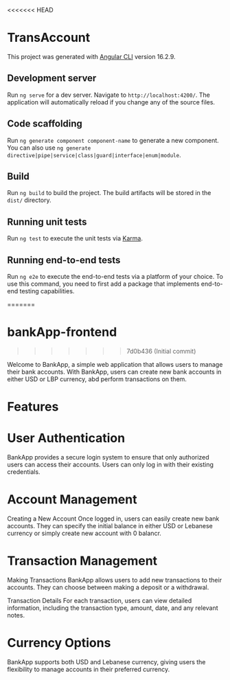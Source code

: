 <<<<<<< HEAD

# TransAccount

This project was generated with [Angular CLI](https://github.com/angular/angular-cli) version 16.2.9.

## Development server

Run `ng serve` for a dev server. Navigate to `http://localhost:4200/`. The application will automatically reload if you change any of the source files.

## Code scaffolding

Run `ng generate component component-name` to generate a new component. You can also use `ng generate directive|pipe|service|class|guard|interface|enum|module`.

## Build

Run `ng build` to build the project. The build artifacts will be stored in the `dist/` directory.

## Running unit tests

Run `ng test` to execute the unit tests via [Karma](https://karma-runner.github.io).

## Running end-to-end tests

Run `ng e2e` to execute the end-to-end tests via a platform of your choice. To use this command, you need to first add a package that implements end-to-end testing capabilities.

=======

# bankApp-frontend

> > > > > > > 7d0b436 (Initial commit)

Welcome to BankApp, a simple web application that allows users to manage their bank accounts.
With BankApp, users can create new bank accounts in either USD or LBP currency, abd perform transactions on them.

# Features

# User Authentication

BankApp provides a secure login system to ensure that only authorized users can access their accounts. Users can only log in with their existing credentials.

# Account Management

Creating a New Account
Once logged in, users can easily create new bank accounts. They can specify the initial balance in either USD or Lebanese currency or simply create new account with 0 balancr.

# Transaction Management

Making Transactions
BankApp allows users to add new transactions to their accounts. They can choose between making a deposit or a withdrawal.

Transaction Details
For each transaction, users can view detailed information, including the transaction type, amount, date, and any relevant notes.

# Currency Options

BankApp supports both USD and Lebanese currency, giving users the flexibility to manage accounts in their preferred currency.
